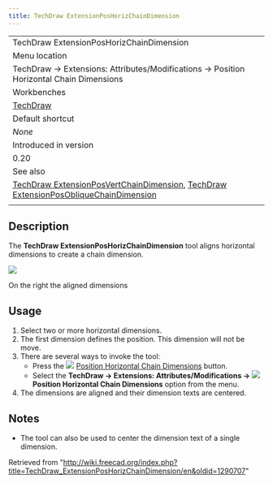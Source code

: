 ```yaml
---
title: TechDraw ExtensionPosHorizChainDimension
---
```


|                                                                                                                                                                                                                                                                       |
| --------------------------------------------------------------------------------------------------------------------------------------------------------------------------------------------------------------------------------------------------------------------- |
| TechDraw ExtensionPosHorizChainDimension                                                                                                                                                                                                                              |
| Menu location                                                                                                                                                                                                                                                         |
| TechDraw → Extensions: Attributes/Modifications → Position Horizontal Chain Dimensions                                                                                                                                                                                |
| Workbenches                                                                                                                                                                                                                                                           |
| [TechDraw](/TechDraw_Workbench "TechDraw Workbench")                                                                                                                                                                                                                  |
| Default shortcut                                                                                                                                                                                                                                                      |
| _None_                                                                                                                                                                                                                                                                |
| Introduced in version                                                                                                                                                                                                                                                 |
| 0.20                                                                                                                                                                                                                                                                  |
| See also                                                                                                                                                                                                                                                              |
| [TechDraw ExtensionPosVertChainDimension](/TechDraw_ExtensionPosVertChainDimension "TechDraw ExtensionPosVertChainDimension"), [TechDraw ExtensionPosObliqueChainDimension](/TechDraw_ExtensionPosObliqueChainDimension "TechDraw ExtensionPosObliqueChainDimension") |
|                                                                                                                                                                                                                                                                       |

## Description

The **TechDraw ExtensionPosHorizChainDimension** tool aligns horizontal dimensions to create a chain dimension.

![](/images/TechDraw_ExtensionPosHorizChainDimensionExample.png)

On the right the aligned dimensions

## Usage

1. Select two or more horizontal dimensions.
2. The first dimension defines the position. This dimension will not be move.
3. There are several ways to invoke the tool:
   - Press the ![](/images/TechDraw_ExtensionPosHorizChainDimension.svg) [Position Horizontal Chain Dimensions](/TechDraw_ExtensionPosHorizChainDimension "TechDraw ExtensionPosHorizChainDimension") button.
   - Select the **TechDraw → Extensions: Attributes/Modifications → ![](/images/TechDraw_ExtensionPosHorizChainDimension.svg) Position Horizontal Chain Dimensions** option from the menu.
4. The dimensions are aligned and their dimension texts are centered.

## Notes

- The tool can also be used to center the dimension text of a single dimension.

Retrieved from "<http://wiki.freecad.org/index.php?title=TechDraw_ExtensionPosHorizChainDimension/en&oldid=1290707>"
